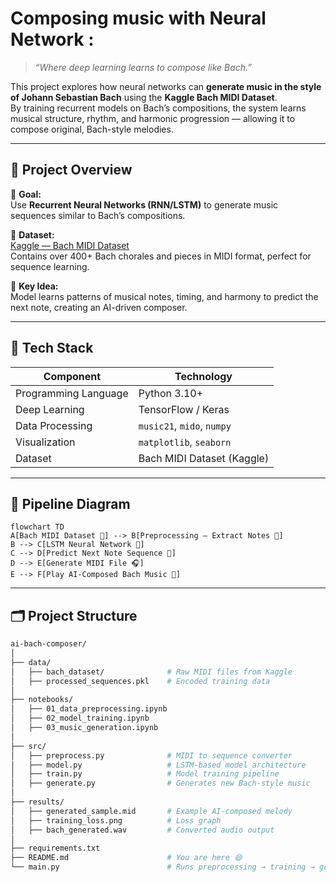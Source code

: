 # Composing music with Neural Network :

> *“Where deep learning learns to compose like Bach.”*

This project explores how neural networks can **generate music in the style of Johann Sebastian Bach** using the **Kaggle Bach MIDI Dataset**.  
By training recurrent models on Bach’s compositions, the system learns musical structure, rhythm, and harmonic progression — allowing it to compose original, Bach-style melodies.

---

## 🧠 Project Overview

🎹 **Goal:**  
Use **Recurrent Neural Networks (RNN/LSTM)** to generate music sequences similar to Bach’s compositions.

📂 **Dataset:**  
[Kaggle — Bach MIDI Dataset](https://www.kaggle.com/datasets)  
Contains over 400+ Bach chorales and pieces in MIDI format, perfect for sequence learning.

🧩 **Key Idea:**  
Model learns patterns of musical notes, timing, and harmony to predict the next note, creating an AI-driven composer.

---

## 🧰 Tech Stack

| Component | Technology |
|------------|-------------|
| Programming Language | Python 3.10+ |
| Deep Learning | TensorFlow / Keras |
| Data Processing | `music21`, `mido`, `numpy` |
| Visualization | `matplotlib`, `seaborn` |
| Dataset | Bach MIDI Dataset (Kaggle) |


---
## 🧩 Pipeline Diagram
    flowchart TD
    A[Bach MIDI Dataset 🎼] --> B[Preprocessing — Extract Notes 🎵]
    B --> C[LSTM Neural Network 🧠]
    C --> D[Predict Next Note Sequence 🔁]
    D --> E[Generate MIDI File 🎧]
    E --> F[Play AI-Composed Bach Music 🎹]
---

## 🗂️ Project Structure

```bash
ai-bach-composer/
│
├── data/
│   ├── bach_dataset/              # Raw MIDI files from Kaggle
│   ├── processed_sequences.pkl    # Encoded training data
│
├── notebooks/
│   ├── 01_data_preprocessing.ipynb
│   ├── 02_model_training.ipynb
│   ├── 03_music_generation.ipynb
│
├── src/
│   ├── preprocess.py              # MIDI to sequence converter
│   ├── model.py                   # LSTM-based model architecture
│   ├── train.py                   # Model training pipeline
│   ├── generate.py                # Generates new Bach-style music
│
├── results/
│   ├── generated_sample.mid       # Example AI-composed melody
│   ├── training_loss.png          # Loss graph
│   ├── bach_generated.wav         # Converted audio output
│
├── requirements.txt
├── README.md                      # You are here 😄
└── main.py                        # Runs preprocessing → training → generation






